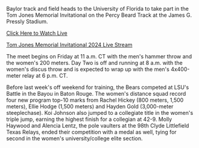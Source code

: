 Baylor track and field heads to the University of Florida to take part in the Tom Jones Memorial Invitational on the Percy Beard Track at the James G. Pressly Stadium.

<a href="https://bestones.icu/tomjones/">Click Here to Watch Live</a>

<a href="https://bestones.icu/tomjones/">Tom Jones Memorial Invitational 2024 Live Stream</a>

The meet begins on Friday at 11 a.m. CT with the men's hammer throw and the women's 200 meters. Day Two is off and running at 8 a.m. with the women's discus throw and is expected to wrap up with the men's 4x400-meter relay at 6 p.m. CT.

 Before last week's off weekend for training, the Bears competed at LSU's Battle in the Bayou in Baton Rouge. The women's distance squad record four new program top-10 marks from Rachel Hickey (800 meters, 1,500 meters), Ellie Hodge (1,500 meters) and Hayden Gold (3,000-meter steeplechase). Koi Johnson also jumped to a collegiate title in the women's triple jump, earning the highest finish for a collegian at 42-9. Molly Haywood and Alencia Lentz, the pole vaulters at the 98th Clyde Littlefield Texas Relays, ended their competition with a medal as well, tying for second in the women's university/college elite section.
